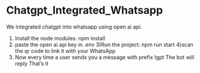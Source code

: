 # Chatgpt_Integrated_Whatsapp
We integrated chatgpt into whatsapp using open ai api.
1) Install the node modules: npm install
2) paste the open ai api key in .env
3)Run the project: npm run start
4)scan the qr code to link it with your WhatsApp
5) Now every time a user sends you a message with prefix !gpt
The bot will reply 
That’s it
